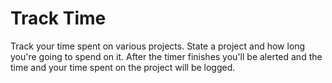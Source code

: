 Track Time
==========

Track your time spent on various projects.
State a project and how long you're going to spend on it. 
After the timer finishes you'll be alerted and the time and your time spent on the project will be logged.

